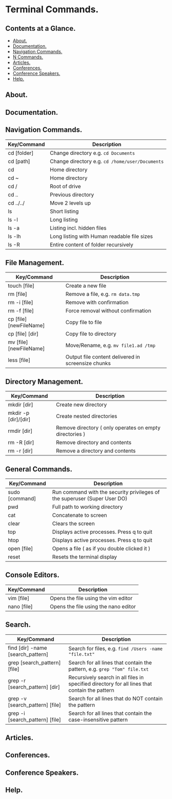 # Terminal Commands.





## Contents at a Glance.
* [About.](#about)
* [Documentation.](#documentation)
* [Navigation Commands.](#navigation-commands)
* [N Commands.](#n-commands)
* [Articles.](#articles)
* [Conferences.](#conferences)
* [Conference Speakers.](#conference-speakers)
* [Help.](#help)





## About.





## Documentation.





## Navigation Commands.

| Key/Command | Description |
| ----------- | ----------- |
| cd [folder] | Change directory e.g. `cd Documents` |
| cd [path] | Change directory e.g. `cd /home/user/Documents` |
| cd |  Home directory |
| cd ~ |  Home directory |
| cd /  | Root of drive |
| cd ..  | Previous directory |
| cd ../../ | Move 2 levels up |
| ls | Short listing |
| ls -l | Long listing |
| ls -a | Listing incl. hidden files |
| ls -lh| Long listing with Human readable file sizes |
| ls -R | Entire content of folder recursively |





## File Management.

| Key/Command | Description |
| ----------- | ----------- |
| touch [file] |   Create a new file |
| rm [file] |  Remove a file, e.g. `rm data.tmp` |
| rm -i [file] | Remove with confirmation |
| rm -f [file] | Force removal without confirmation |
| cp [file] [newFileName] | Copy file to file |
| cp [file] [dir] | Copy file to directory |
| mv [file] [newFileName] |  Move/Rename, e.g. `mv file1.ad /tmp` |
| less [file]|  Output file content delivered in screensize chunks |





## Directory Management.

| Key/Command | Description |
| ----------- | ----------- |
| mkdir [dir] | Create new directory |
| mkdir -p [dir]/[dir] |  Create nested directories |
| rmdir [dir] | Remove directory ( only operates on empty directories ) |
| rm -R [dir] | Remove directory and contents |
| rm -r [dir] | Remove a directory and contents |





## General Commands.

| Key/Command | Description |
| ----------- | ----------- |
| sudo [command] | Run command with the security privileges of the superuser (Super User DO) |
| pwd | Full path to working directory |
| cat | Concatenate to screen |
| clear |  Clears the screen |
| top | Displays active processes. Press q to quit |
| htop | Displays active processes. Press q to quit |
| open [file] | Opens a file ( as if you double clicked it ) |
| reset |  Resets the terminal display |





## Console Editors.

| Key/Command | Description |
| ----------- | ----------- |
| vim [file] | Opens the file using the vim editor |
| nano [file] | Opens the file using the nano editor |






## Search.

| Key/Command | Description |
| ----------- | ----------- |
| find [dir] -name [search_pattern] | Search for files, e.g. `find /Users -name "file.txt"` |
| grep [search_pattern] [file] | Search for all lines that contain the pattern, e.g. `grep "Tom" file.txt` |
| grep -r [search_pattern] [dir] | Recursively search in all files in specified directory for all lines that contain the pattern |
| grep -v [search_pattern] [file] | Search for all lines that do NOT contain the pattern |
| grep -i [search_pattern] [file] | Search for all lines that contain the case-insensitive pattern |





## Articles.





## Conferences.





## Conference Speakers.





## Help.
